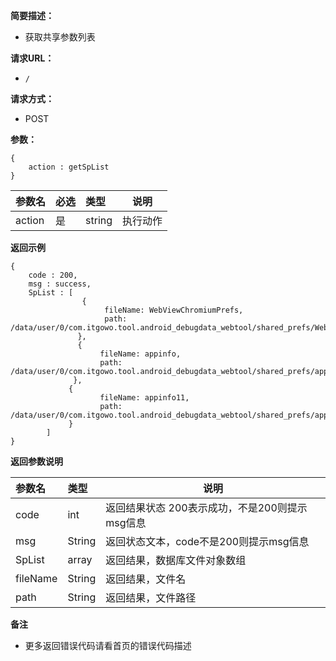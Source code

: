 **简要描述：**

- 获取共享参数列表

**请求URL：**
- ` / `

**请求方式：**
- POST

**参数：**

 ```
 {
     action : getSpList
 }

 ```

|参数名|必选|类型|说明|
|:----    |:---|:----- |-----   |
|action |是  |string |执行动作|


 **返回示例**

 ```
 {
     code : 200,
     msg : success,
     SpList : [
                 {
                      fileName: WebViewChromiumPrefs,
                      path: /data/user/0/com.itgowo.tool.android_debugdata_webtool/shared_prefs/WebViewChromiumPrefs.xml
                },
                {
                     fileName: appinfo,
                     path: /data/user/0/com.itgowo.tool.android_debugdata_webtool/shared_prefs/appinfo.xml
               },
              {
                     fileName: appinfo11,
                     path: /data/user/0/com.itgowo.tool.android_debugdata_webtool/shared_prefs/appinfo11.xml
              }
         ]
 }

 ```


 **返回参数说明**

|参数名|类型|说明|
|:-----  |:-----|-----                           |
|code |int   |返回结果状态 200表示成功，不是200则提示msg信息  |
|msg |String   |返回状态文本，code不是200则提示msg信息  |
|SpList |array   |返回结果，数据库文件对象数组  |
|fileName |String   |返回结果，文件名  |
|path |String   |返回结果，文件路径  |

 **备注**

- 更多返回错误代码请看首页的错误代码描述


